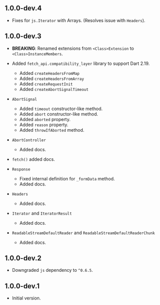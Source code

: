 ## 1.0.0-dev.4

- Fixes for `js.Iterator` with Arrays. (Resolves issue with `Headers`).

## 1.0.0-dev.3

- **BREAKING**: Renamed extensions from `<Class>Extension` to `<Class>InstanceMembers`.
- Added `fetch_api.compatibility_layer` library to support Dart 2.19.
  - Added `createHeadersFromMap`
  - Added `createHeadersFromArray` 
  - Added `createRequestInit`
  - Added `createAbortSignalTimeout`

- `AbortSignal`
  - Added `timeout` constructor-like method.
  - Added `abort` constructor-like method.
  - Added `aborted` property.
  - Added `reason` property.
  - Added `throwIfAborted` method.
- `AbortController`
  - Added docs.
- `fetch()` added docs.
- `Response`
  - Fixed internal definition for `_formData` method.
  - Added docs.
- `Headers`
  - Added docs.
- `Iterator` and `IteratorResult`
  - Added docs.
- `ReadableStreamDefaultReader` and `ReadableStreamDefaultReaderChunk`
  - Added docs.

## 1.0.0-dev.2

- Downgraded `js` dependency to `^0.6.5`.

## 1.0.0-dev.1

- Initial version.
